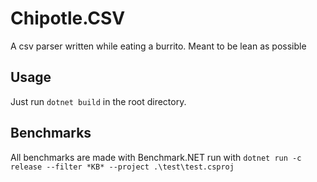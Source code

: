 # Chipotle.CSV
A csv parser written while eating a burrito. Meant to be lean as possible

## Usage 

Just run `dotnet build` in the root directory. 

## Benchmarks

All benchmarks are made with Benchmark.NET run with `dotnet run -c release --filter *KB* --project .\test\test.csproj`
